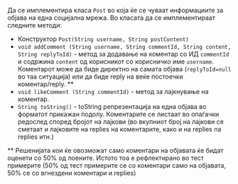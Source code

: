 Да се имплементира класа `Post` во која ќе се чуваат информациите за објава на една социјална мрежа. Во класата да се имплементираат следните методи:

*   Конструктор `Post(String username, String postContent)`
*   `void addComment (String username, String commentId, String content, String replyToId)` - метод за додавање на коментар со ИД `commentId` и содржина `content` од корисникот со корисничко име `username`. Коментарот може да биде директно на самата објава (`replyToId=null` во таа ситуација) или да биде reply на веќе постоечки коментар/reply. \*\*
*   `void likeComment (String commentId)` - метод за лајкнување на коментар.
*   `String toString()` - toString репрезентација на една објава во форматот прикажан подолу. Коментарите се листаат во опаѓачки редослед според бројот на лајкови (во вкупниот број на лајкови се сметаат и лајковите на replies на коментарите, како и на replies na replies итн.)

\*\* Решенијата кои ќе овозможат само коментари на објавата ќе бидат оценети со 50% од поените. Истото тоа е рефлектирано во тест примерите (50% од тест примерите се со коментари само на објавата, 50% се со вгнездени коментари и replies)